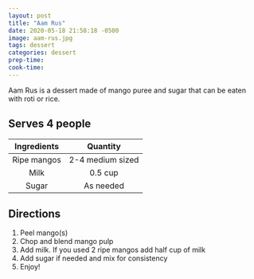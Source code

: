 ```yaml
---
layout: post
title: "Aam Rus"
date: 2020-05-18 21:58:18 -0500
image: aam-rus.jpg
tags: dessert
categories: dessert
prep-time:
cook-time:
---
```


Aam Rus is a dessert made of mango puree and sugar that can be eaten with roti or rice.

## Serves 4 people

| Ingredients |     Quantity     |
|:-----------:|:----------------:|
| Ripe mangos | 2-4 medium sized |
|     Milk    |      0.5 cup     |
|    Sugar    |     As needed    |

## Directions

1.	Peel mango(s)
2.	Chop and blend mango pulp
3.	Add milk. If you used 2 ripe mangos add half cup of milk
4.	Add sugar if needed and mix for consistency
5.	Enjoy!
